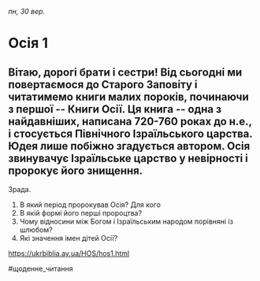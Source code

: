 
_пн, 30 вер._

# Осія 1

## Вітаю, дорогі брати і сестри! Від сьогодні ми повертаємося до Старого Заповіту і читатимемо книги малих пороків, починаючи з першої -- Книги Осії. Ця книга -- одна з найдавніших, написана 720-760 роках до н.е., і стосується Північного Ізраїльського царства. Юдея лише побіжно згадується автором. Осія звинувачує Ізраїльське царство у невірності і пророкує його знищення.
Зрада.
1. В який період пророкував Осія? Для кого
2. В якій формі його перші пророцтва?
3. Чому відносини між Богом і Ізраїльським народом порівняні із шлюбом?
4. Які значення імен дітей Осії?

https://ukrbiblia.ay.ua/HOS/hos1.html 

#щоденне_читання
